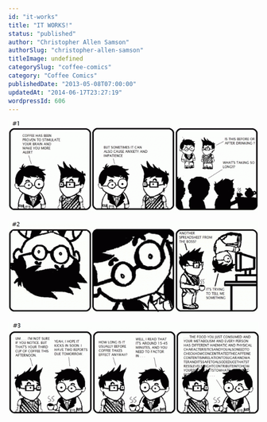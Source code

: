 ```yaml
---
id: "it-works"
title: "IT WORKS!"
status: "published"
author: "Christopher Allen Samson"
authorSlug: "christopher-allen-samson"
titleImage: undefined
categorySlug: "coffee-comics"
category: "Coffee Comics"
publishedDate: "2013-05-08T07:00:00"
updatedAt: "2014-06-17T23:27:19"
wordpressId: 606
---
```


![it-works-1](it-works-1-650x240.gif)

![it-works-2](it-works-2-650x239.gif)

![it-works-3](it-works-3-650x243.gif)
